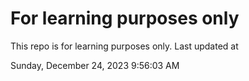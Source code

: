 # For learning purposes only
This repo is for learning purposes only.
Last updated at

Sunday, December 24, 2023 9:56:03 AM

